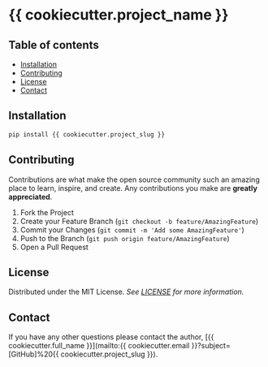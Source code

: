 # {{ cookiecutter.project_name }}


## Table of contents
  * [Installation](#installation)
  * [Contributing](#contributing)
  * [License](#license)
  * [Contact](#contact)


## Installation
```bash
pip install {{ cookiecutter.project_slug }}
```


## Contributing
Contributions are what make the open source community such an amazing place to learn, inspire, and create.
Any contributions you make are **greatly appreciated**.

1. Fork the Project
2. Create your Feature Branch (`git checkout -b feature/AmazingFeature`)
3. Commit your Changes (`git commit -m 'Add some AmazingFeature'`)
4. Push to the Branch (`git push origin feature/AmazingFeature`)
5. Open a Pull Request


## License
Distributed under the MIT License. _See [LICENSE](./LICENSE) for more information._


## Contact
If you have any other questions please contact the author, [{{ cookiecutter.full_name }}](mailto:{{ cookiecutter.email }}?subject=[GitHub]%20{{ cookiecutter.project_slug }}).
